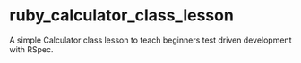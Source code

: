# ruby_calculator_class_lesson
A simple Calculator class lesson to teach beginners test driven development with RSpec.
